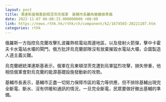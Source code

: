 ```yaml
---
layout: post
title: 澤連斯基稱重創頓涅茨克俄軍　基輔市長籲為撤離做準備
date: 2022-11-07 06:08:33.000000000 +08:00
link: https://news.rthk.hk/rthk/ch/component/k2/1674503-20221107.htm
categories: rthk
---
```


俄羅斯一方指控烏克蘭攻擊扎波羅熱核電站周邊地區，以及發射火箭彈，擊中卡霍夫卡水電站水壩的閘門，俄方批評烏克蘭部隊沒有放棄摧毀水電站大壩，企圖製造人道主義災難。

烏克蘭總統澤連斯基表示，俄軍在烏東頓涅茨克遭到烏軍猛烈攻擊，損失慘重，他相信俄軍會對烏克蘭的能源基礎設施發動新的攻勢。

基輔市長表示，基輔市正盡一切努力保障市區的電力等供應，但不排除基輔出現完全斷電、斷水、沒有供暖和通訊的情況，一旦完全斷電，民眾要做好撤出基輔的準備。
